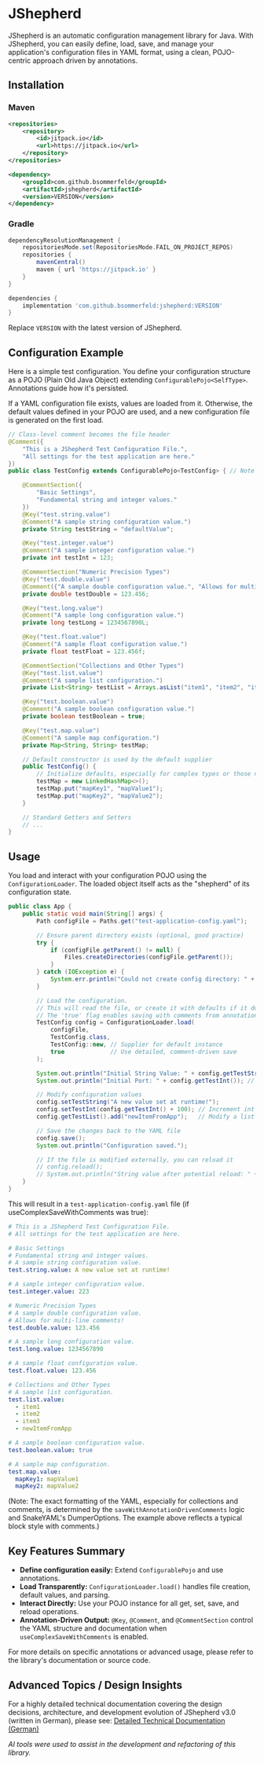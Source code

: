 # JShepherd

JShepherd is an automatic configuration management library for Java.
With JShepherd, you can easily define, load, save, and manage your application's configuration files in YAML format, using a clean, POJO-centric approach driven by annotations.

## Installation

### Maven

```xml
<repositories>
    <repository>
        <id>jitpack.io</id>
        <url>https://jitpack.io</url>
    </repository>
</repositories>

<dependency>
    <groupId>com.github.bsommerfeld</groupId>
    <artifactId>jshepherd</artifactId>
    <version>VERSION</version> 
</dependency>
```
### Gradle

```groovy
dependencyResolutionManagement {
    repositoriesMode.set(RepositoriesMode.FAIL_ON_PROJECT_REPOS)
    repositories {
        mavenCentral()
        maven { url 'https://jitpack.io' }
    }
}

dependencies {
    implementation 'com.github.bsommerfeld:jshepherd:VERSION'
}
```

Replace `VERSION` with the latest version of JShepherd.

## Configuration Example
Here is a simple test configuration. You define your configuration structure as a POJO (Plain Old Java Object) extending `ConfigurablePojo<SelfType>`. Annotations guide how it's persisted.

If a YAML configuration file exists, values are loaded from it. Otherwise, the default values defined in your POJO are used, and a new configuration file is generated on the first load.

```java
// Class-level comment becomes the file header
@Comment({
    "This is a JShepherd Test Configuration File.",
    "All settings for the test application are here."
})
public class TestConfig extends ConfigurablePojo<TestConfig> { // Note the self-referential generic

    @CommentSection({
        "Basic Settings",
        "Fundamental string and integer values."
    })
    @Key("test.string.value")
    @Comment("A sample string configuration value.")
    private String testString = "defaultValue";

    @Key("test.integer.value")
    @Comment("A sample integer configuration value.")
    private int testInt = 123;

    @CommentSection("Numeric Precision Types")
    @Key("test.double.value")
    @Comment({"A sample double configuration value.", "Allows for multi-line comments!"})
    private double testDouble = 123.456;

    @Key("test.long.value")
    @Comment("A sample long configuration value.")
    private long testLong = 1234567890L;

    @Key("test.float.value")
    @Comment("A sample float configuration value.")
    private float testFloat = 123.456f;

    @CommentSection("Collections and Other Types")
    @Key("test.list.value")
    @Comment("A sample list configuration.")
    private List<String> testList = Arrays.asList("item1", "item2", "item3");

    @Key("test.boolean.value")
    @Comment("A sample boolean configuration value.")
    private boolean testBoolean = true;

    @Key("test.map.value")
    @Comment("A sample map configuration.")
    private Map<String, String> testMap;

    // Default constructor is used by the default supplier
    public TestConfig() {
        // Initialize defaults, especially for complex types or those not inline
        testMap = new LinkedHashMap<>();
        testMap.put("mapKey1", "mapValue1");
        testMap.put("mapKey2", "mapValue2");
    }

    // Standard Getters and Setters
    // ...
}
```

## Usage
You load and interact with your configuration POJO using the `ConfigurationLoader`. The loaded object itself acts as the "shepherd" of its configuration state.

```java
public class App {
    public static void main(String[] args) {
        Path configFile = Paths.get("test-application-config.yaml");

        // Ensure parent directory exists (optional, good practice)
        try {
            if (configFile.getParent() != null) {
                Files.createDirectories(configFile.getParent());
            }
        } catch (IOException e) {
            System.err.println("Could not create config directory: " + e.getMessage());
        }

        // Load the configuration.
        // This will read the file, or create it with defaults if it doesn't exist.
        // The 'true' flag enables saving with comments from annotations.
        TestConfig config = ConfigurationLoader.load(
            configFile,
            TestConfig.class,
            TestConfig::new, // Supplier for default instance
            true             // Use detailed, comment-driven save
        );

        System.out.println("Initial String Value: " + config.getTestString());
        System.out.println("Initial Port: " + config.getTestInt()); // Assuming testInt was a port for example

        // Modify configuration values
        config.setTestString("A new value set at runtime!");
        config.setTestInt(config.getTestInt() + 100); // Increment int value
        config.getTestList().add("newItemFromApp");   // Modify a list

        // Save the changes back to the YAML file
        config.save();
        System.out.println("Configuration saved.");

        // If the file is modified externally, you can reload it
        // config.reload();
        // System.out.println("String value after potential reload: " + config.getTestString());
    }
}
```

This will result in a `test-application-config.yaml` file (if useComplexSaveWithComments was true):

```yaml
# This is a JShepherd Test Configuration File.
# All settings for the test application are here.

# Basic Settings
# Fundamental string and integer values.
# A sample string configuration value.
test.string.value: A new value set at runtime!

# A sample integer configuration value.
test.integer.value: 223

# Numeric Precision Types
# A sample double configuration value.
# Allows for multi-line comments!
test.double.value: 123.456

# A sample long configuration value.
test.long.value: 1234567890

# A sample float configuration value.
test.float.value: 123.456

# Collections and Other Types
# A sample list configuration.
test.list.value:
  - item1
  - item2
  - item3
  - newItemFromApp

# A sample boolean configuration value.
test.boolean.value: true

# A sample map configuration.
test.map.value:
  mapKey1: mapValue1
  mapKey2: mapValue2
```

(Note: The exact formatting of the YAML, especially for collections and comments, is determined by the `saveWithAnnotationDrivenComments` logic and SnakeYAML's DumperOptions. The example above reflects a typical block style with comments.)

## Key Features Summary
* **Define configuration easily:** Extend `ConfigurablePojo` and use annotations.
* **Load Transparently:** `ConfigurationLoader.load()` handles file creation, default values, and parsing.
* **Interact Directly:** Use your POJO instance for all get, set, save, and reload operations.
* **Annotation-Driven Output:** `@Key`, `@Comment`, and `@CommentSection` control the YAML structure and documentation when `useComplexSaveWithComments` is enabled.

For more details on specific annotations or advanced usage, please refer to the library's documentation or source code.

## Advanced Topics / Design Insights

For a highly detailed technical documentation covering the design decisions, architecture, and development evolution of JShepherd v3.0 (written in German), please see:
[Detailed Technical Documentation (German)](docs/TECHNISCHE_DOKUMENTATION_de_V3.md)

*AI tools were used to assist in the development and refactoring of this library.*